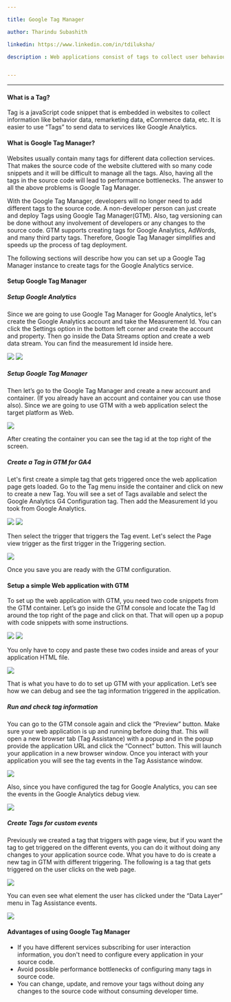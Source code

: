 ```yaml
---

title: Google Tag Manager

author: Tharindu Subashith

linkedin: https://www.linkedin.com/in/tdiluksha/

description : Web applications consist of tags to collect user behaviour data, remarketing data, eCommerce data, etc. Google Tag Manager helps to manage all those tags easily without affecting the performance of the web applications.


---
```

___

#### **What is a Tag?**


Tag is a javaScript code snippet that is embedded in websites to collect information like behavior data, remarketing data, eCommerce data, etc. It is easier to use “Tags” to send data to services like Google Analytics.


#### **What is Google Tag Manager?**

Websites usually contain many tags for different data collection services. That makes the source code of the website cluttered with so many code snippets and it will be difficult to manage all the tags. Also, having all the tags in the source code will lead to performance bottlenecks. The answer to all the above problems is Google Tag Manager.


With the Google Tag Manager, developers will no longer need to add different tags to the source code. A non-developer person can just create and deploy Tags using Google Tag Manager(GTM). Also, tag versioning can be done without any involvement of developers or any changes to the source code. GTM supports creating tags for Google Analytics, AdWords, and many third party tags. Therefore, Google Tag Manager simplifies and speeds up the process of tag deployment.

The following sections will describe how you can set up a Google Tag Manager instance to create tags for the Google Analytics service.


#### **Setup Google Tag Manager**

##### **Setup Google Analytics**


Since we are going to use Google Tag Manager for Google Analytics, let's create the Google Analytics account and take the Measurement Id. You can click the Settings option in the bottom left corner and create the account and property. Then go inside the Data Streams option and create a web data stream. You can find the measurement Id inside here.


<img src="/img/ts_1_2022_10_07.png" />


<img src="/img/ts_2_2022_10_07.png"  />


##### **Setup Google Tag Manager**


Then let’s go to the Google Tag Manager and create a new account and container. (If you already have an account and container you can use those also). Since we are going to use GTM with a web application select the target platform as Web.


<img src="/img/ts_3_2022_10_07.png"  />


After creating the container you can see the tag id at the top right of the screen.


##### **Create a Tag in GTM for GA4**


Let's first create a simple tag that gets triggered once the web application page gets loaded. Go to the Tag menu inside the container and click on new to create a new Tag. You will see a set of Tags available and select the Google Analytics G4 Configuration tag. Then add the Measurement Id you took from Google Analytics.


<img src="/img/ts_4_2022_10_07.png" />


<img src="/img/ts_5_2022_10_07.png"  />


Then select the trigger that triggers the Tag event. Let's select the Page view trigger as the first trigger in the Triggering section.


<img src="/img/ts_6_2022_10_07.png" />


Once you save you are ready with the GTM configuration.


#### **Setup a simple Web application with GTM**

To set up the web application with GTM, you need two code snippets from the GTM container. Let’s go inside the GTM console and locate the Tag Id around the top right of the page and click on that. That will open up a popup with code snippets with some instructions.


<img src="/img/ts_7_2022_10_07.png"  />


<img src="/img/ts_8_2022_10_07.png" />


You only have to copy and paste these two codes inside <head> and <body> areas of your application HTML file.


<img src="/img/ts_9_2022_10_07.png"  />


That is what you have to do to set up GTM with your application. Let’s see how we can debug and see the tag information triggered in the application.


##### **Run and check tag information**


You can go to the GTM console again and click the “Preview” button. Make sure your web application is up and running before doing that. This will open a new browser tab (Tag Assistance) with a popup and in the popup provide the application URL and click the “Connect” button. This will launch your application in a new browser window. Once you interact with your application you will see the tag events in the Tag Assistance window.


<img src="/img/ts_10_2022_10_07.png"  />


Also, since you have configured the tag for Google Analytics, you can see the events in the Google Analytics debug view.


<img src="/img/ts_11_2022_10_07.png"  />


##### **Create Tags for custom events**


Previously we created a tag that triggers with page view, but if you want the tag to get triggered on the different events, you can do it without doing any changes to your application source code. What you have to do is create a new tag in GTM with different triggering. The following is a tag that gets triggered on the user clicks on the web page.


<img src="/img/ts_12_2022_10_07.png"  />


You can even see what element the user has clicked under the “Data Layer” menu in Tag Assistance events.


<img src="/img/ts_13_2022_10_07.png"  />

#### **Advantages of using Google Tag Manager**


-	If you have different services subscribing for user interaction information, you don't need to configure every application in your source code.
-	Avoid possible performance bottlenecks of configuring many tags in source code.
-	You can change, update, and remove your tags without doing any changes to the source code without consuming developer time.


